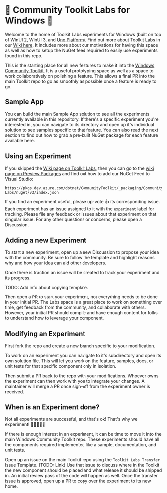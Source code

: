 
# 🧪 Community Toolkit Labs for Windows 🧪

Welcome to the home of Toolkit Labs experiments for Windows (built on top of WinUI 2, WinUI 3, and [Uno Platform](https://platform.uno)). Find out more about Toolkit Labs in our [Wiki here](https://aka.ms/toolkit/wiki/labs). It includes more about our motivations for having this space as well as how to setup the NuGet feed required to easily use experiments found in this repo.

This is the starting place for all new features to make it into the [Windows Community Toolkit](https://aka.ms/wct). It is a useful prototyping space as well as a space to work collaboratively on polishing a feature. This allows a final PR into the main Toolkit repo to go as smoothly as possible once a feature is ready to go.

## Sample App

You can build the main Sample App solution to see all the experiments currently available in this repository. If there's a specific experiment you're interested in, you can navigate to its directory and open up it's individual solution to see samples specific to that feature. You can also read the next section to find out how to grab a pre-built NuGet package for each feature available here.

## Using an Experiment

If you skipped the [Wiki page on Toolkit Labs](https://aka.ms/toolkit/wiki/labs), then you can go to the [wiki page on Preview Packages](https://aka.ms/toolkit/wiki/previewpackages) and find out how to add our NuGet Feed to Visual Studio:

```
https://pkgs.dev.azure.com/dotnet/CommunityToolkit/_packaging/CommunityToolkit-Labs/nuget/v3/index.json
```

If you find an experiment useful, please up-vote 👍 its corresponding issue. Each experiment has an issue assigned to it with the `experiment` label for tracking. Please file any feedback or issues about that experiment on that singular issue. For any other questions or concerns, please open a Discussion.

## Adding a new Experiment

To start a new experiment, open up a new Discussion to propose your idea with the community. Be sure to follow the template and highlight reasons why and how your idea can aid other developers.

Once there is traction an issue will be created to track your experiment and its progress.

TODO: Add info about copying template.

Then open a PR to start your experiment, not everything needs to be done in your initial PR. The Labs space is a great place to work on something over time, get feedback from the community, and collaborate with others. However, your initial PR should compile and have enough content for folks to understand how to leverage your component.

## Modifying an Experiment

First fork the repo and create a new branch specific to your modification.

To work on an experiment you can navigate to it's subdirectory and open its own solution file. This will let you work on the feature, samples, docs, or unit tests for that specific component only in isolation.

Then submit a PR back to the repo with your modifications. Whoever owns the experiment can then work with you to integrate your changes. A maintainer will merge a PR once sign-off from the experiment owner is received.

## When is an Experiment done?

Not all experiments are successful, and that's ok! That's why we experiment! 👨‍🔬🔬👩‍🔬

If there is enough interest in an experiment, it can be time to move it into the main Windows Community Toolkit repo. These experiments should have all the components required implemented like a sample, documentation, and unit tests.

Open up an issue on the main Toolkit repo using the `Toolkit Labs Transfer` Issue Template. (TODO: Link) Use that issue to discuss where in the Toolkit the new component should be placed and what release it should be shipped in. An initial review pass of the code will happen as well. Once the transfer issue is approved, open up a PR to copy over the experiment to its new home.
